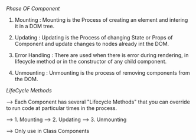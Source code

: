 _Phase OF Component_

1. Mounting : Mounting is the Process of creating an element and intering it in a DOM tree.

2. Updating : Updating is the Process of changing State or Props of Component and update changes to nodes already int the DOM.

3. Error Handling : There are used when there is error during rendering, in lifecycle method or in the constructor of any child component.

4. Unmounting : Unmounting is the process of removing components from the DOM.



_LifeCycle Methods_

--> Each Component has several "Lifecycle Methods" that you can override to run code at particular times in the process.

--> 1. Mounting
--> 2. Updating
--> 3. Unmounting

--> Only use in Class Components